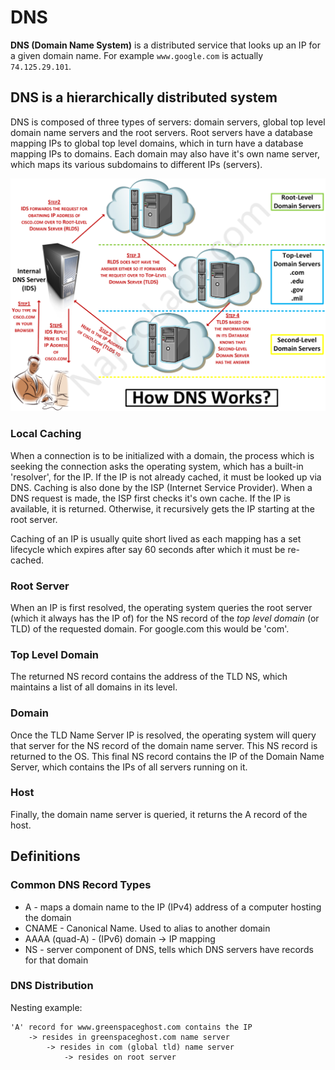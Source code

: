 # DNS

**DNS (Domain Name System)** is a distributed service that looks up an IP for a given domain name. For example `www.google.com` is actually `74.125.29.101`.

## DNS is a hierarchically distributed system

DNS is composed of three types of servers: domain servers, global top level domain name servers and the root servers. Root servers have a database mapping IPs to global top level domains, which in turn have a database mapping IPs to domains. Each domain may also have it's own name server, which maps its various subdomains to different IPs (servers).

![](./images/dns.png)

### Local Caching

When a connection is to be initialized with a domain, the process which is seeking the connection asks the operating system, which has a built-in 'resolver', for the IP. If the IP is not already cached, it must be looked up via DNS. Caching is also done by the ISP (Internet Service Provider). When a DNS request is made, the ISP first checks it's own cache. If the IP is available, it is returned. Otherwise, it recursively gets the IP starting at the root server.

Caching of an IP is usually quite short lived as each mapping has a set lifecycle which expires after say 60 seconds after which it must be re-cached.

### Root Server

When an IP is first resolved, the operating system queries the root server (which it always has the IP of) for the NS record of the *top level domain* (or TLD) of the requested domain. For google.com this would be 'com'.

### Top Level Domain

The returned NS record contains the address of the TLD NS, which maintains a list of all domains in its level.

### Domain

Once the TLD Name Server IP is resolved, the operating system will query that server for the NS record of the domain name server. This NS record is returned to the OS. This final NS record contains the IP of the Domain Name Server, which contains the IPs of all servers running on it.

### Host

Finally, the domain name server is queried, it returns the A record of the host.

## Definitions

### Common DNS Record Types

* A - maps a domain name to the IP (IPv4) address of a computer hosting the domain
* CNAME - Canonical Name. Used to alias to another domain
* AAAA (quad-A) - (IPv6) domain -> IP mapping
* NS - server component of DNS, tells which DNS servers have records for that domain

### DNS Distribution

Nesting example:
```
'A' record for www.greenspaceghost.com contains the IP
	-> resides in greenspaceghost.com name server
		-> resides in com (global tld) name server
			-> resides on root server
```
